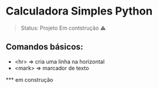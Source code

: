 # Calculadora Simples Python

> Status: Projeto Em contstrução ⚠️

## Comandos básicos: 
- &lt;hr&gt; => cria uma linha na horizontal
- &lt;mark&gt; => marcador de texto

*** em construção 

